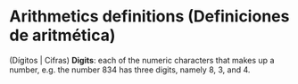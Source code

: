 
#   Arithmetics definitions (Definiciones de aritmética)

(Dígitos | Cifras)
**Digits**: each of the numeric characters that makes up a number, e.g. the number $834$ has three digits, namely $8$, $3$, and $4$.